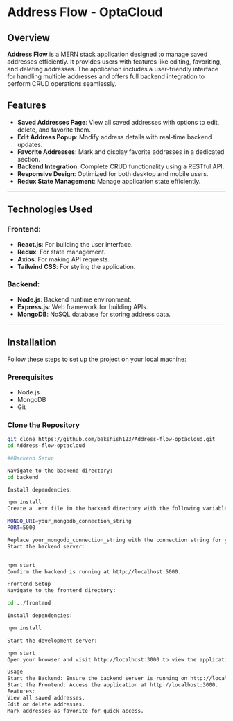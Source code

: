 # Address Flow - OptaCloud

## Overview

**Address Flow** is a MERN stack application designed to manage saved addresses efficiently. It provides users with features like editing, favoriting, and deleting addresses. The application includes a user-friendly interface for handling multiple addresses and offers full backend integration to perform CRUD operations seamlessly.

## Features

- **Saved Addresses Page**: View all saved addresses with options to edit, delete, and favorite them.
- **Edit Address Popup**: Modify address details with real-time backend updates.
- **Favorite Addresses**: Mark and display favorite addresses in a dedicated section.
- **Backend Integration**: Complete CRUD functionality using a RESTful API.
- **Responsive Design**: Optimized for both desktop and mobile users.
- **Redux State Management**: Manage application state efficiently.

---

## Technologies Used

### Frontend:
- **React.js**: For building the user interface.
- **Redux**: For state management.
- **Axios**: For making API requests.
- **Tailwind CSS**: For styling the application.

### Backend:
- **Node.js**: Backend runtime environment.
- **Express.js**: Web framework for building APIs.
- **MongoDB**: NoSQL database for storing address data.

---

## Installation

Follow these steps to set up the project on your local machine:

### Prerequisites
- Node.js
- MongoDB
- Git

### Clone the Repository
```bash
git clone https://github.com/bakshish123/Address-flow-optacloud.git
cd Address-flow-optacloud

##Backend Setup

Navigate to the backend directory:
cd backend

Install dependencies:

npm install
Create a .env file in the backend directory with the following variables:

MONGO_URI=your_mongodb_connection_string
PORT=5000

Replace your_mongodb_connection_string with the connection string for your MongoDB instance.
Start the backend server:


npm start
Confirm the backend is running at http://localhost:5000.

Frontend Setup
Navigate to the frontend directory:

cd ../frontend

Install dependencies:

npm install

Start the development server:

npm start
Open your browser and visit http://localhost:3000 to view the application.

Usage
Start the Backend: Ensure the backend server is running on http://localhost:5000.
Start the Frontend: Access the application at http://localhost:3000.
Features:
View all saved addresses.
Edit or delete addresses.
Mark addresses as favorite for quick access.
